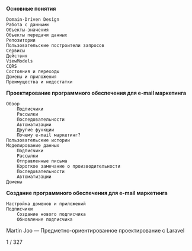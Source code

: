 **Основные понятия**

    Domain-Driven Design
    Работа с данными
    Объекты-значения
    Объекты передачи данных
    Репозитории
    Пользовательские построители запросов
    Сервисы
    Действия
    ViewModels
    CQRS
    Состояния и переходы
    Домены и приложения
    Преимущества и недостатки

**Проектирование программного обеспечения для e-mail маркетинга**

    Обзор
        Подписчики
        Рассылки
        Последовательности
        Автоматизации
        Другие функции
        Почему e-mail маркетинг?
    Пользовательские истории
    Моделирование данных
        Подписчики
        Рассылки
        Отправленные письма
        Короткое замечание о производительности
        Последовательности
        Автоматизации
    Домены

**Создание программного обеспечения для e-mail маркетинга**

    Настройка доменов и приложений
    Подписчики
        Создание нового подписчика
        Обновление подписчика

Martin Joo — Предметно-ориентированное проектирование с Laravel

1 / 327

